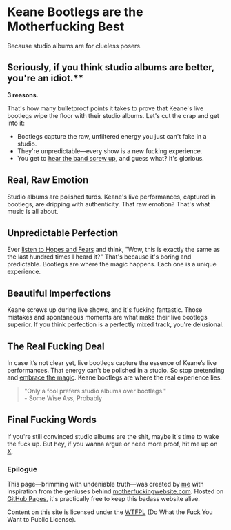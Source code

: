 # Keane Bootlegs are the Motherfucking Best

Because studio albums are for clueless posers. 

## Seriously, if you think studio albums are better, you're an idiot.** 

**3 reasons.**

That's how many bulletproof points it takes to prove that Keane's live bootlegs wipe the floor with their studio albums. Let's cut the crap and get into it:

- Bootlegs capture the raw, unfiltered energy you just can't fake in a studio.
- They're unpredictable—every show is a new fucking experience.
- You get to [hear the band screw up](audio/HamburgSong.mp3), and guess what? It's glorious.

## Real, Raw Emotion

Studio albums are polished turds. Keane's live performances, captured in bootlegs, are dripping with authenticity. That raw emotion? That's what music is all about.

## Unpredictable Perfection

Ever [listen to Hopes and Fears](https://open.spotify.com/album/0MlTOiC5ZYKFGeZ8h3D4rd) and think, "Wow, this is exactly the same as the last hundred times I heard it?" That's because it's boring and predictable. Bootlegs are where the magic happens. Each one is a unique experience.

## Beautiful Imperfections

Keane screws up during live shows, and it's fucking fantastic. Those mistakes and spontaneous moments are what make their live bootlegs superior. If you think perfection is a perfectly mixed track, you're delusional.

## The Real Fucking Deal

In case it’s not clear yet, live bootlegs capture the essence of Keane’s live performances. That energy can't be polished in a studio. So stop pretending and [embrace the magic](audio/CrystalBall.mp3). Keane bootlegs are where the real experience lies.

> "Only a fool prefers studio albums over bootlegs."  
> \- Some Wise Ass, Probably

## Final Fucking Words

If you're still convinced studio albums are the shit, maybe it's time to wake the fuck up. But hey, if you wanna argue or need more proof, hit me up on [X](https://twitter.com/pieterhoutekame).

### Epilogue

This page—brimming with undeniable truth—was created by [me](https://twitter.com/pieterhoutekame) with inspiration from the geniuses behind [motherfuckingwebsite.com](http://motherfuckingwebsite.com). Hosted on [GitHub Pages](https://pages.github.com/), it's practically free to keep this badass website alive.

Content on this site is licensed under the [WTFPL](http://www.wtfpl.net/) (Do What the Fuck You Want to Public License).
